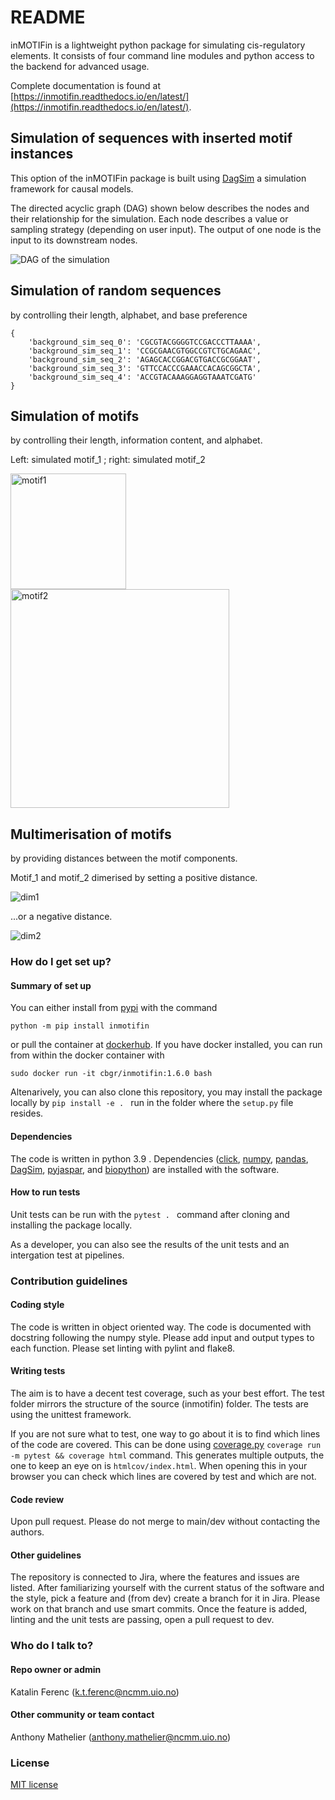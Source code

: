 # README #

inMOTIFin is a lightweight python package for simulating cis-regulatory elements.
It consists of four command line modules and python access to the backend for advanced usage.

Complete documentation is found at [https://inmotifin.readthedocs.io/en/latest/](https://inmotifin.readthedocs.io/en/latest/).

## Simulation of sequences with inserted motif instances ##

This option of the inMOTIFin package is built using [DagSim](https://uio-bmi.github.io/dagsim/index.html) a simulation framework for causal models.

The directed acyclic graph (DAG) shown below describes the nodes and their relationship for the simulation.
Each node describes a value or sampling strategy (depending on user input).
The output of one node is the input to its downstream nodes.

![DAG of the simulation](docs/usage/images/dag.png)

## Simulation of random sequences ##

by controlling their length, alphabet, and base preference

```
{
    'background_sim_seq_0': 'CGCGTACGGGGTCCGACCCTTAAAA',
    'background_sim_seq_1': 'CCGCGAACGTGGCCGTCTGCAGAAC',
    'background_sim_seq_2': 'AGAGCACCGGACGTGACCGCGGAAT',
    'background_sim_seq_3': 'GTTCCACCCGAAACCACAGCGGCTA',
    'background_sim_seq_4': 'ACCGTACAAAGGAGGTAAATCGATG'
}
```

## Simulation of motifs ##

by controlling their length, information content, and alphabet.

Left: simulated motif_1 ; right: simulated motif_2

<img src="docs/usage/images/motif_1.png" alt="motif1" width="185"/>
<img src="docs/usage/images/motif_2.png" alt="motif2" width="350"/>


## Multimerisation of motifs ##

by providing distances between the motif components.

Motif_1 and motif_2 dimerised by setting a positive distance.

![dim1](docs/usage/images/dimer_pos_example.png)

...or a negative distance.

![dim2](docs/usage/images/dimer_neg_example.png)

### How do I get set up? ###

#### Summary of set up ####

You can either install from [pypi](https://pypi.org/project/inMOTIFin/) with the command

```python -m pip install inmotifin```

or pull the container at [dockerhub](https://hub.docker.com/r/cbgr/inmotifin/tags). If you have docker installed, you can run from within the docker container with

```sudo docker run -it cbgr/inmotifin:1.6.0 bash ```

Altenarively, you can also clone this repository, you may install the package locally by `pip install -e . ` run in the folder where the `setup.py` file resides.

#### Dependencies ####

The code is written in python 3.9 . Dependencies ([click](https://click.palletsprojects.com/en/stable/), [numpy](https://numpy.org/), [pandas](https://pandas.pydata.org/), [DagSim](https://uio-bmi.github.io/dagsim/quickstart.html), [pyjaspar](https://github.com/asntech/pyjaspar), and [biopython](https://biopython.org/)) are installed with the software.

#### How to run tests ####

Unit tests can be run with the `pytest . ` command after cloning and installing the package locally.

As a developer, you can also see the results of the unit tests and an intergation test at pipelines.


### Contribution guidelines ###

#### Coding style ####

 The code is written in object oriented way. The code is documented with docstring following the numpy style. Please add input and output types to each function. Please set linting with pylint and flake8.

#### Writing tests ####

The aim is to have a decent test coverage, such as your best effort. The test folder mirrors the structure of the source (inmotifin) folder. The tests are using the unittest framework.

If you are not sure what to test, one way to go about it is to find which lines of the code are covered. This can be done using [coverage.py](https://coverage.readthedocs.io/en/latest/cmd.html) `coverage run -m pytest && coverage html` command. 
This generates multiple outputs, the one to keep an eye on is `htmlcov/index.html`. When opening this in your browser you can check which lines are covered by test and which are not.

#### Code review ####

Upon pull request. Please do not merge to main/dev without contacting the authors.

#### Other guidelines ####

The repository is connected to Jira, where the features and issues are listed. After familiarizing yourself with the current status of the software and the style, pick a feature and (from dev) create a branch for it in Jira. Please work on that branch and use smart commits. Once the feature is added, linting and the unit tests are passing, open a pull request to dev.

### Who do I talk to? ###

#### Repo owner or admin ####

Katalin Ferenc (k.t.ferenc@ncmm.uio.no)

#### Other community or team contact ####

Anthony Mathelier (anthony.mathelier@ncmm.uio.no)

### License
[MIT license](https://opensource.org/license/mit)